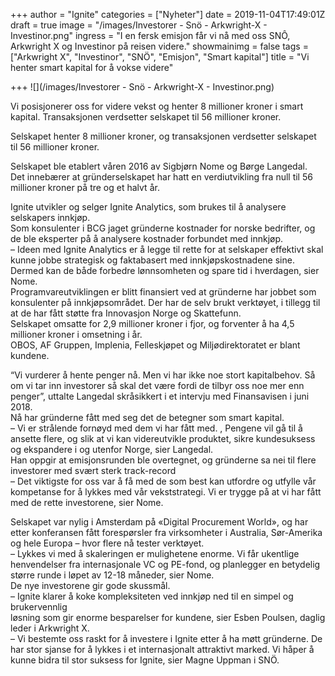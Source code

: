 +++
author = "Ignite"
categories = ["Nyheter"]
date = 2019-11-04T17:49:01Z
draft = true
image = "/images/Investorer - Snö - Arkwright-X - Investinor.png"
ingress = "I en fersk emisjon får vi nå med oss SNÔ, Arkwright X og Investinor på reisen videre."
showmainimg = false
tags = ["Arkwright X", "Investinor", "SNÖ", "Emisjon", "Smart kapital"]
title = "Vi henter smart kapital for å vokse videre"

+++
![](/images/Investorer - Snö - Arkwright-X - Investinor.png)

Vi posisjonerer oss for videre vekst og henter 8 millioner kroner i smart kapital. Transaksjonen verdsetter selskapet til 56 millioner kroner.

Selskapet henter 8 millioner kroner, og transaksjonen verdsetter selskapet til 56 millioner kroner.

Selskapet ble etablert våren 2016 av Sigbjørn Nome og Børge Langedal.  
Det innebærer at gründerselskapet har hatt en verdiutvikling fra null til 56 millioner kroner på tre og et halvt år.

Ignite utvikler og selger Ignite Analytics, som brukes til å analysere selskapers innkjøp.  
Som konsulenter i BCG jaget gründerne kostnader for norske bedrifter, og de ble eksperter på å analysere kostnader forbundet med innkjøp.  
– Ideen med Ignite Analytics er å legge til rette for at selskaper effektivt skal kunne jobbe strategisk og faktabasert med innkjøpskostnadene sine. Dermed kan de både forbedre lønnsomheten og spare tid i hverdagen, sier Nome.  
Programvareutviklingen er blitt finansiert ved at gründerne har jobbet som konsulenter på innkjøpsområdet. Der har de selv brukt verktøyet, i tillegg til at de har fått støtte fra Innovasjon Norge og Skattefunn.  
Selskapet omsatte for 2,9 millioner kroner i fjor, og forventer å ha 4,5 millioner kroner i omsetning i år.  
OBOS, AF Gruppen, Implenia, Felleskjøpet og Miljødirektoratet er blant kundene.

“Vi vurderer å hente penger nå. Men vi har ikke noe stort kapitalbehov. Så om vi tar inn investorer så skal det være fordi de tilbyr oss noe mer enn penger”, uttalte Langedal skråsikkert i et intervju med Finansavisen i juni 2018.  
Nå har gründerne fått med seg det de betegner som smart kapital.  
– Vi er strålende fornøyd med dem vi har fått med. , Pengene vil gå til å ansette flere, og slik at vi kan videreutvikle produktet, sikre kundesuksess og ekspandere i og utenfor Norge, sier Langedal.  
Han oppgir at emisjonsrunden ble overtegnet, og gründerne sa nei til flere investorer med svært sterk track-record  
– Det viktigste for oss var å få med de som best kan utfordre og utfylle vår kompetanse for å lykkes med vår vekststrategi. Vi er trygge på at vi har fått med de rette investorene, sier Nome.

Selskapet var nylig i Amsterdam på «Digital Procurement World», og har etter konferansen fått forespørsler fra virksomheter i Australia, Sør-Amerika og hele Europa – hvor flere nå tester verktøyet.  
– Lykkes vi med å skaleringen er mulighetene enorme. Vi får ukentlige henvendelser fra internasjonale VC og PE-fond, og planlegger en betydelig større runde i løpet av 12-18 måneder, sier Nome.  
De nye investorene gir gode skussmål.  
– Ignite klarer å koke kompleksiteten ved innkjøp ned til en simpel og brukervennlig  
løsning som gir enorme besparelser for kundene, sier Esben Poulsen, daglig leder i Arkwright X.  
– Vi bestemte oss raskt for å investere i Ignite etter å ha møtt gründerne. De har stor sjanse for å lykkes i et internasjonalt attraktivt marked. Vi håper å kunne bidra til stor suksess for Ignite, sier Magne Uppman i SNÖ.